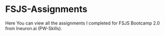 # FSJS-Assignments
Here You can view all the assignments I completed for FSJS Bootcamp 2.0 from Ineuron.ai (PW-Skills).
